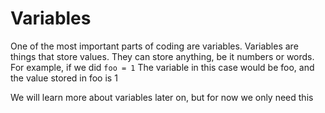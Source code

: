 # Variables

One of the most important parts of coding are variables. Variables are things that store      values. They can store anything, be it numbers or words. For example, if we did 
`foo = 1`
The variable in this case would be foo, and the value stored in foo is 1

We will learn more about variables later on, but for now we only need this
